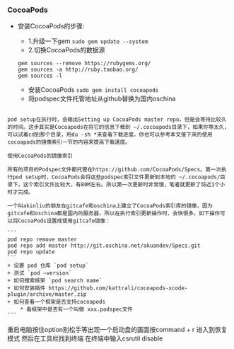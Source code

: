 ### CocoaPods

- 安装CocoaPods的步骤:
    + 1.升级一下gem `sudo gem update --system`
    + 2.切换CocoaPods的数据源
    
    ```
    gem sources --remove https://rubygems.org/
    gem sources -a http://ruby.taobao.org/
    gem sources -l
    ```
    + 安装CocoaPods `sudo gem install cocoapods`
    + 将podspec文件托管地址从github替换为国内oschina
    
``` 
   
pod setup在执行时，会输出Setting up CocoaPods master repo，但是会等待比较久的时间。这步其实是Cocoapods在将它的信息下载到 ~/.cocoapods目录下，如果你等太久，可以试着cd到那个目录，用du -sh *来查看下载进度。你也可以参考本文接下来的使用cocoapods的镜像索引一节的内容来提高下载速度。

使用CocoaPods的镜像索引

所有的项目的Podspec文件都托管在https://github.com/CocoaPods/Specs。第一次执行pod setup时，CocoaPods会将这些podspec索引文件更新到本地的 ~/.cocoapods/目录下，这个索引文件比较大，有80M左右。所以第一次更新时非常慢，笔者就更新了将近1个小时才完成。

一个叫akinliu的朋友在gitcafe和oschina上建立了CocoaPods索引库的镜像，因为gitcafe和oschina都是国内的服务器，所以在执行索引更新操作时，会快很多。如下操作可以将CocoaPods设置成使用gitcafe镜像：

```

    ```
    pod repo remove master
    pod repo add master http://git.oschina.net/akuandev/Specs.git
    pod repo update
    ```
    + 设置 pod 仓库 `pod setup`
    + 测试 `pod —version`
    + 如何搜索框架 `pod search name`
    + 如何安装插件 https://github.com/kattrali/cocoapods-xcode-plugin/archive/master.zip
    + 如何查看一个框架是否支持cocoapods
        * 看框架中是否有一个叫做 xxx.podspec文件
    ```
重启电脑按住option别松手等出现一个启动盘的画面按command + r 进入到恢复模式 然后在工具栏找到终端 在终端中输入csrutil disable

